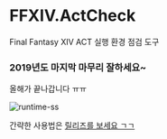 # FFXIV.ActCheck
Final Fantasy XIV ACT 실행 환경 점검 도구


### 2019년도 마지막 마무리 잘하세요~
올해가 끝나갑니다 ㅠㅠ


![runtime-ss](https://user-images.githubusercontent.com/7216647/71046900-2692b980-217d-11ea-8a7f-88611d4083dd.png)


간략한 사용법은 [릴리즈를 보세요 ㄱㄱ](https://github.com/purutu/FFXIV.ActCheck/releases)
